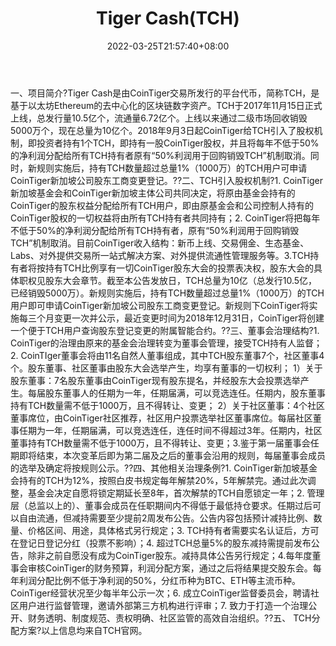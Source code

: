﻿---
weight: 
title: "Tiger Cash(TCH)"
description: "Tiger Cash是由CoinTiger交易所发行的平台代币，简称TCH，是基于以太坊Ethereum的去中心化的区块链数字资产"
date: 2022-03-25T21:57:40+08:00
lastmod: 2022-03-25T16:45:40+08:00
draft: false
authors: ["Metabd"]
featuredImage: "tiger-cashtch.webp"
link: ""
tags: ["数字代币","Tiger Cash(TCH)"]
categories: ["navigation"]
navigation: ["数字代币"]
lightgallery: true
toc: true
pinned: false
recommend: false
recommend1: false
---
一、项目简介?Tiger Cash是由CoinTiger交易所发行的平台代币，简称TCH，是基于以太坊Ethereum的去中心化的区块链数字资产。TCH于2017年11月15日正式上线，总发行量10.5亿个，流通量6.72亿个。上线以来通过二级市场回收销毁5000万个，现在总量为10亿个。2018年9月3日起CoinTiger给TCH引入了股权机制，即投资者持有1个TCH，即持有一股CoinTiger股权，并且将每年不低于50%的净利润分配给所有TCH持有者原有“50%利润用于回购销毁TCH”机制取消。同时，新规则实施后，持有TCH数量超过总量1%（1000万）的TCH用户可申请CoinTiger新加坡公司股东工商变更登记。??二、TCH引入股权机制?1. CoinTiger新加坡基金会和CoinTiger新加坡主体公司共同决定，将原由基金会持有的CoinTiger的股东权益分配给所有TCH用户，即由原基金会和公司控制人持有的CoinTiger股权的一切权益将由所有TCH持有者共同持有；2. CoinTiger将把每年不低于50%的净利润分配给所有TCH持有者，原有“50%利润用于回购销毁TCH”机制取消。目前CoinTiger收入结构：新币上线、交易佣金、生态基金、Labs、对外提供交易所一站式解决方案、对外提供流通性管理服务等。3.TCH持有者将按持有TCH比例享有一切CoinTiger股东大会的投票表决权，股东大会的具体职权见股东大会章节。截至本公告发放日，TCH总量为10亿（总发行10.5亿，已经销毁5000万）。新规则实施后，持有TCH数量超过总量1%（1000万）的TCH用户即可申请CoinTiger新加坡公司股东工商变更登记。新规则下CoinTiger将实施每三个月变更一次并公示，最近变更时间为2018年12月31日，CoinTiger将创建一个便于TCH用户查询股东登记变更的附属智能合约。??三、董事会治理结构?1. CoinTiger的治理由原来的基金会治理转变为董事会管理，接受TCH持有人监督；2. CoinTIger董事会将由11名自然人董事组成，其中TCH股东董事7个，社区董事4个。股东董事、社区董事由股东大会选举产生，均享有董事的一切权利；
1）关于股东董事：7名股东董事由CoinTiger现有股东提名，并经股东大会投票选举产生。每届股东董事人的任期为一年，任期届满，可以竞选连任。任期内，股东董事持有TCH数量需不低于1000万，且不得转让、变更；
2）关于社区董事：4个社区董事席位，由CoinTiger社区推荐，社区用户投票选举社区董事席位。每届社区董事任期为一年，任期届满，可以竞选连任，连任时间不得超过3年。任期内，社区董事持有TCH数量需不低于1000万，且不得转让、变更；3.鉴于第一届董事会任期即将结束，本次变革后即为第二届及之后的董事会沿用的规则，每届董事会成员的选举及确定将按规则公示。??四、其他相关治理条例?1. CoinTiger新加坡基金会持有的TCH为12%，按照白皮书规定每年解禁20%，5年解禁完。通过此次调整，基金会决定自愿将锁定期延长至8年，首次解禁的TCH自愿锁定一年；2. 管理层（总监以上的）、董事会成员在任职期间内不得低于最低持仓要求。任期过后可以自由流通，但减持需要至少提前2周发布公告。公告内容包括预计减持比例、数量、价格区间、用途，具体格式另行规定；3. TCH持有者需要实名认证后，方可在登记日登记分红（投票不影响）；4. 超过TCH总量5%的股东减持需提前发布公告，除非之前自愿没有成为CoinTiger股东。减持具体公告另行规定；4.每年度董事会审核CoinTiger的财务预算，利润分配方案，通过之后将结果提交股东会。每年利润分配比例不低于净利润的50%，分红币种为BTC、ETH等主流币种。CoinTiger经营状况至少每半年公示一次；6. 成立CoinTiger监督委员会，聘请社区用户进行监督管理，邀请外部第三方机构进行评审；7. 致力于打造一个治理公开、财务透明、制度规范、责权明确、社区监管的高效自治组织。??五、 TCH分配方案?以上信息均来自TCH官网。
